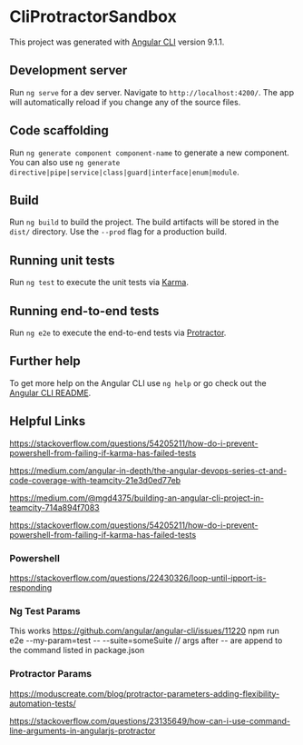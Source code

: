 # CliProtractorSandbox

This project was generated with [Angular CLI](https://github.com/angular/angular-cli) version 9.1.1.

## Development server

Run `ng serve` for a dev server. Navigate to `http://localhost:4200/`. The app will automatically reload if you change any of the source files.

## Code scaffolding

Run `ng generate component component-name` to generate a new component. You can also use `ng generate directive|pipe|service|class|guard|interface|enum|module`.

## Build

Run `ng build` to build the project. The build artifacts will be stored in the `dist/` directory. Use the `--prod` flag for a production build.

## Running unit tests

Run `ng test` to execute the unit tests via [Karma](https://karma-runner.github.io).

## Running end-to-end tests

Run `ng e2e` to execute the end-to-end tests via [Protractor](http://www.protractortest.org/).

## Further help

To get more help on the Angular CLI use `ng help` or go check out the [Angular CLI README](https://github.com/angular/angular-cli/blob/master/README.md).

## Helpful Links

https://stackoverflow.com/questions/54205211/how-do-i-prevent-powershell-from-failing-if-karma-has-failed-tests

https://medium.com/angular-in-depth/the-angular-devops-series-ct-and-code-coverage-with-teamcity-21e3d0ed77eb

https://medium.com/@mgd4375/building-an-angular-cli-project-in-teamcity-714a894f7083

https://stackoverflow.com/questions/54205211/how-do-i-prevent-powershell-from-failing-if-karma-has-failed-tests

### Powershell

https://stackoverflow.com/questions/22430326/loop-until-ipport-is-responding

### Ng Test Params

This works https://github.com/angular/angular-cli/issues/11220
npm run e2e --my-param=test -- --suite=someSuite
// args after -- are append to the command listed in package.json

### Protractor Params

https://moduscreate.com/blog/protractor-parameters-adding-flexibility-automation-tests/

https://stackoverflow.com/questions/23135649/how-can-i-use-command-line-arguments-in-angularjs-protractor
